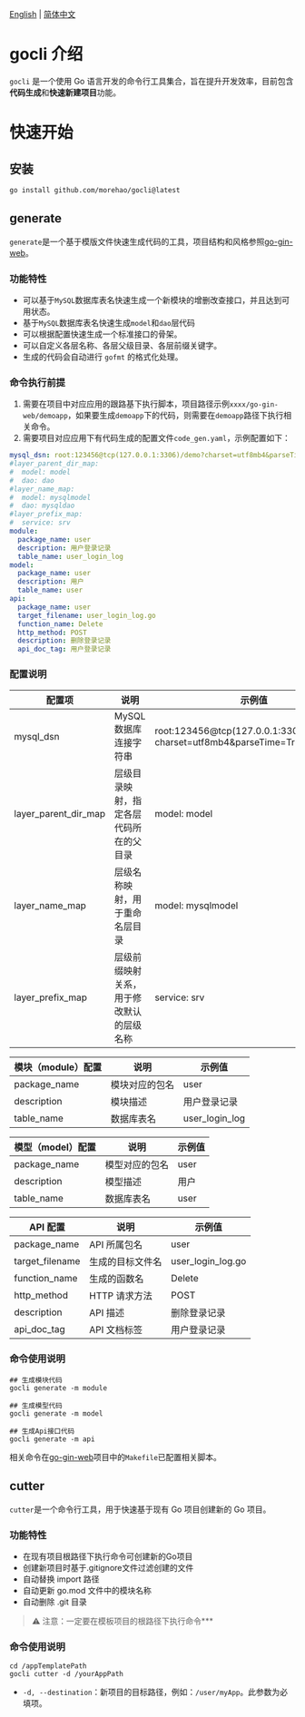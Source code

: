 [English](./README.md) | [简体中文](./README_cn.md)


# gocli 介绍
`gocli` 是一个使用 Go 语言开发的命令行工具集合，旨在提升开发效率，目前包含**代码生成**和**快速新建项目**功能。

# 快速开始

## 安装

```bash
go install github.com/morehao/gocli@latest
```

## generate

`generate`是一个基于模版文件快速生成代码的工具，项目结构和风格参照[go-gin-web](https://github.com/morehao/go-gin-web)。

### 功能特性
- 可以基于`MySQL`数据库表名快速生成一个新模块的增删改查接口，并且达到可用状态。
- 基于`MySQL`数据库表名快速生成`model`和`dao`层代码
- 可以根据配置快速生成一个标准接口的骨架。
- 可以自定义各层名称、各层父级目录、各层前缀关键字。
- 生成的代码会自动进行 `gofmt` 的格式化处理。

### 命令执行前提
1. 需要在项目中对应应用的跟路基下执行脚本，项目路径示例`xxxx/go-gin-web/demoapp`，如果要生成`demoapp`下的代码，则需要在`demoapp`路径下执行相关命令。
2. 需要项目对应应用下有代码生成的配置文件`code_gen.yaml`，示例配置如下：
```yaml
mysql_dsn: root:123456@tcp(127.0.0.1:3306)/demo?charset=utf8mb4&parseTime=True&loc=Local
#layer_parent_dir_map:
#  model: model
#  dao: dao
#layer_name_map:
#  model: mysqlmodel
#  dao: mysqldao
#layer_prefix_map:
#  service: srv
module:
  package_name: user
  description: 用户登录记录
  table_name: user_login_log
model:
  package_name: user
  description: 用户
  table_name: user
api:
  package_name: user
  target_filename: user_login_log.go
  function_name: Delete
  http_method: POST
  description: 删除登录记录
  api_doc_tag: 用户登录记录
```
### 配置说明
| 配置项                  | 说明                   | 示例值                                                                           |
|----------------------|----------------------|-------------------------------------------------------------------------------|
| mysql_dsn            | MySQL 数据库连接字符串       | root:123456@tcp(127.0.0.1:3306)/demo?charset=utf8mb4&parseTime=True&loc=Local |
| layer_parent_dir_map | 层级目录映射，指定各层代码所在的父目录  | model: model                                                                  |
| layer_name_map       | 层级名称映射，用于重命名层目录      | model: mysqlmodel                                                             |
| layer_prefix_map     | 层级前缀映射关系，用于修改默认的层级名称 | service: srv                                                                  |

| 模块（module）配置  | 说明                                   | 示例值                                   |
|--------------------|--------------------------------------|------------------------------------------|
| package_name       | 模块对应的包名                         | user                                     |
| description        | 模块描述                             | 用户登录记录                             |
| table_name         | 数据库表名                           | user_login_log                           |

| 模型（model）配置   | 说明                                   | 示例值                                   |
|--------------------|--------------------------------------|------------------------------------------|
| package_name       | 模型对应的包名                       | user                                     |
| description        | 模型描述                           | 用户                                   |
| table_name         | 数据库表名                         | user                                   |

| API 配置           | 说明                                   | 示例值                                   |
|--------------------|--------------------------------------|------------------------------------------|
| package_name       | API 所属包名                        | user                                     |
| target_filename    | 生成的目标文件名                    | user_login_log.go                        |
| function_name      | 生成的函数名                        | Delete                                  |
| http_method        | HTTP 请求方法                      | POST                                   |
| description        | API 描述                           | 删除登录记录                           |
| api_doc_tag        | API 文档标签                       | 用户登录记录                           |

### 命令使用说明
```
## 生成模块代码
gocli generate -m module

## 生成模型代码
gocli generate -m model

## 生成Api接口代码
gocli generate -m api
```
相关命令在[go-gin-web](https://github.com/morehao/go-gin-web)项目中的`Makefile`已配置相关脚本。

## cutter
`cutter`是一个命令行工具，用于快速基于现有 Go 项目创建新的 Go 项目。

### 功能特性
- 在现有项目根路径下执行命令可创建新的Go项目
- 创建新项目时基于.gitignore文件过滤创建的文件
- 自动替换 import 路径
- 自动更新 go.mod 文件中的模块名称
- 自动删除 .git 目录

> ⚠️ 注意：一定要在模板项目的根路径下执行命令***
### 命令使用说明
```shell
cd /appTemplatePath
gocli cutter -d /yourAppPath
```

- `-d, --destination`：新项目的目标路径，例如：`/user/myApp`。此参数为必填项。



